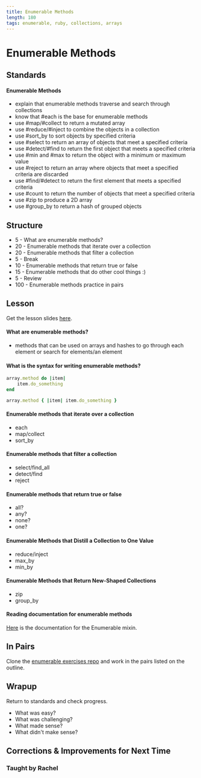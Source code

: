 ```yaml
---
title: Enumerable Methods
length: 180
tags: enumerable, ruby, collections, arrays
---
```


# Enumerable Methods

## Standards

#### Enumerable Methods

* explain that enumerable methods traverse and search through collections
* know that #each is the base for enumerable methods
* use #map/#collect to return a mutated array
* use #reduce/#inject to combine the objects in a collection
* use #sort_by to sort objects by specified criteria
* use #select to return an array of objects that meet a specified criteria
* use #detect/#find to return the first object that meets a specified criteria
* use #min and #max to return the object with a minimum or maximum value
* use #reject to return an array where objects that meet a specified criteria are discarded
* use #find/#detect to return the first element that meets a specified criteria
* use #count to return the number of objects that meet a specified criteria
* use #zip to produce a 2D array
* use #group_by to return a hash of grouped objects

## Structure

* 5 - What are enumerable methods?
* 20 - Enumerable methods that iterate over a collection
* 20 - Enumerable methods that filter a collection
* 5 - Break
* 10 - Enumerable methods that return true or false
* 15 - Enumerable methods that do other cool things :)
* 5 - Review
* 100 - Enumerable methods practice in pairs

## Lesson
Get the lesson slides [here](https://www.dropbox.com/sh/5ftj3s4ih89dv1f/AABNM-gkhkOnIxuyfaFkGi4Ya?dl=0).
#### What are enumerable methods?

* methods that can be used on arrays and hashes to go through each element or search for elements/an element

#### What is the syntax for writing enumerable methods?

```ruby
array.method do |item|
	item.do_something
end
```

```ruby
array.method { |item| item.do_something }
```

#### Enumerable methods that iterate over a collection
* each
* map/collect
* sort_by

#### Enumerable methods that filter a collection
* select/find_all
* detect/find
* reject

#### Enumerable methods that return true or false
* all?
* any?
* none?
* one?

#### Enumerable Methods that Distill a Collection to One Value

* reduce/inject
* max_by
* min_by

#### Enumerable Methods that Return New-Shaped Collections

* zip
* group_by

#### Reading documentation for enumerable methods
[Here](http://ruby-doc.org/core-2.1.2/Enumerable.html) is the documentation for the Enumerable mixin.

## In Pairs

Clone the [enumerable exercises repo](https://github.com/JumpstartLab/enums-exercises) and work in the pairs listed on the outline.

## Wrapup

Return to standards and check progress.
* What was easy?
* What was challenging?
* What made sense?
* What didn't make sense?

## Corrections & Improvements for Next Time

### Taught by Rachel
